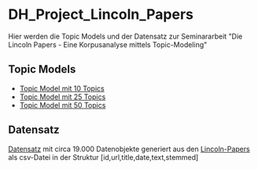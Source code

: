 # DH_Project_Lincoln_Papers
Hier werden die Topic Models und der Datensatz zur Seminararbeit "Die Lincoln Papers - Eine Korpusanalyse mittels Topic-Modeling"
## Topic Models
* [Topic Model mit 10 Topics](https://htmlpreview.github.io/?https://github.com/Bjz26/DH_Project_Lincoln_Papers/blob/main/TopicModels/ldavis_prepared_10.html)
* [Topic Model mit 25 Topics](https://htmlpreview.github.io/?https://github.com/Bjz26/DH_Project_Lincoln_Papers/blob/main/TopicModels/ldavis_prepared_25.html)
* [Topic Model mit 50 Topics](https://htmlpreview.github.io/?https://github.com/Bjz26/DH_Project_Lincoln_Papers/blob/main/TopicModels/ldavis_prepared_50.html)
## Datensatz
[Datensatz](https://github.com/Bjz26/DH_Project_Lincoln_Papers/blob/main/Dataset/Dataset.txt)
mit circa 19.000 Datenobjekte generiert aus den [Lincoln-Papers](https://www.loc.gov/collections/abraham-lincoln-papers/about-this-collection/) als csv-Datei in der Struktur [id,url,title,date,text,stemmed]
